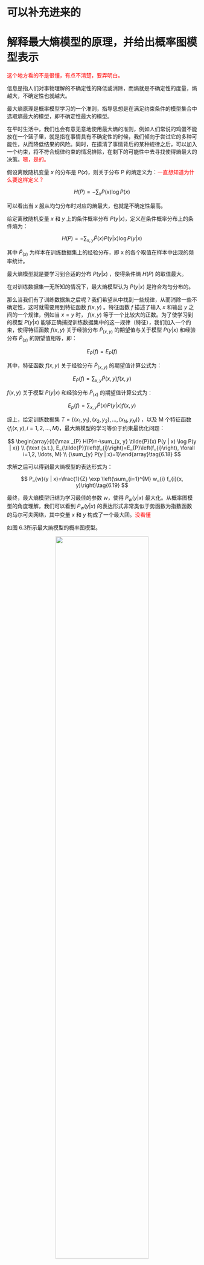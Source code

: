 
# 可以补充进来的

# 解释最大熵模型的原理，并给出概率图模型表示

<span style="color:red;">这个地方看的不是很懂，有点不清楚，要弄明白。</span>

信息是指人们对事物理解的不确定性的降低或消除，而熵就是不确定性的度量，熵越大，不确定性也就越大。

最大熵原理是概率模型学习的一个准则，指导思想是在满足约束条件的模型集合中选取熵最大的模型，即不确定性最大的模型。

在平时生活中，我们也会有意无意地使用最大熵的准则，例如人们常说的鸡蛋不能放在一个篮子里，就是指在事情具有不确定性的时候，我们倾向于尝试它的多种可能性，从而降低结果的风险。同时，在摸清了事情背后的某种规律之后，可以加入一个约束，将不符合规律约束的情况排除，在剩下的可能性中去寻找使得熵最大的决策。<span style="color:red;">嗯，是的。</span>

假设离散随机变量 $x$ 的分布是 $P(x)$，则关于分布 P 的熵定义为：<span style="color:red;">一直想知道为什么要这样定义？</span>

$$
H(P)=-\sum_{x} P(x) \log P(x)\tag{6.13}
$$

可以看出当 $x$ 服从均匀分布时对应的熵最大，也就是不确定性最高。

给定离散随机变量 $x$ 和 $y$ 上的条件概率分布 $P(y|x)$，定义在条件概率分布上的条件熵为：

$$
H(P)=-\sum_{x, y} \tilde{P}(x) P(y | x) \log P(y | x)
$$


其中 $\tilde{P}_{(x)}$ 为样本在训练数据集上的经验分布，即 x 的各个取值在样本中出现的频率统计。


最大熵模型就是要学习到合适的分布 $P(y|x)$ ，使得条件熵 $H(P)$ 的取值最大。

在对训练数据集一无所知的情况下，最大熵模型认为 $P(y | x)$ 是符合均匀分布的。

那么当我们有了训练数据集之后呢？我们希望从中找到一些规律，从而消除一些不确定性，这时就需要用到特征函数 $f(x, y)$ 。特征函数 $f$ 描述了输入 $x$ 和输出 $y$ 之间的一个规律，例如当 $x=y$ 时， $f(x, y)$ 等于一个比较大的正数。为了使学习到的模型 $P(y | x)$ 能够正确捕捉训练数据集中的这一规律（特征），我们加入一个约束，使得特征函数 $f(x, y)$ 关于经验分布 $\tilde{P}_{(x, y)}$ 的期望值与关于模型 $P(y | x)$ 和经验分布 $\tilde{P}_{(x)}$ 的期望值相等，即：

$$E_{\tilde{P}}(f)=E_{P}(f)\tag{6.15}$$


其中，特征函数 $f(x, y)$ 关于经验分布 $\tilde{P}_{(x, y)}$ 的期望值计算公式为：

$$E_{\tilde{P}}(f)=\sum_{x, y} \tilde{P}(x, y) f(x, y)\tag{6.16}$$

$f(x, y)$ 关于模型 $P(y | x)$ 和经验分布 $\tilde{P}_{(x)}$ 的期望值计算公式为：

 $$E_{p}(f)=\sum_{x, y} \tilde{P}(x) P(y | x) f(x, y)\tag{6.17}$$

综上，给定训练数据集 $T=\left\{\left(x_{1}, y_{1}\right),\left(x_{2}, y_{2}\right), \ldots,\left(x_{N}, y_{N}\right)\right\}$ ，以及 M 个特征函数 $\left\{f_{i}(x, y), i=1,2, \ldots, M\right\}$，最大熵模型的学习等价于约束最优化问题：

$$
\begin{array}{l}{\max _{P} H(P)=-\sum_{x, y} \tilde{P}(x) P(y | x) \log P(y | x)} \\ {\text {s.t.}, E_{\tilde{P}}\left(f_{i}\right)=E_{P}\left(f_{i}\right), \forall i=1,2, \ldots, M} \\ {\sum_{y} P(y | x)=1}\end{array}\tag{6.18}
$$

求解之后可以得到最大熵模型的表达形式为：

$$
P_{w}(y | x)=\frac{1}{Z} \exp \left(\sum_{i=1}^{M} w_{i} f_{i}(x, y)\right)\tag{6.19}
$$

最终，最大熵模型归结为学习最佳的参数 $w$，使得 $P_{w}(y | x)$ 最大化。从概率图模型的角度理解，我们可以看到 $P_{w}(y | x)$ 的表达形式非常类似于势函数为指数函数的马尔可夫网络，其中变量 $x$ 和 $y$ 构成了一个最大团。<span style="color:red;">没看懂</span>

如图 6.3所示最大熵模型的概率图模型。

<p align="center">
    <img width="70%" height="70%" src="http://images.iterate.site/blog/image/20190406/VMk1FkptlMvt.png?imageslim">
</p>



# 相关

- 《百面机器学习》
